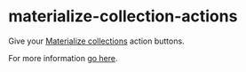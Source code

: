 # materialize-collection-actions
Give your [Materialize collections](http://materializecss.com/collections.html) action buttons.

For more information [go here](https://fylipp.github.io/materialize-collection-actions/).
